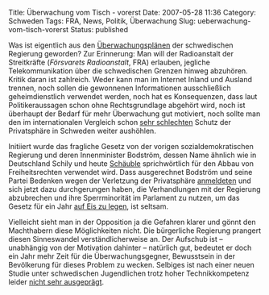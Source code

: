 Title: Überwachung vom Tisch  -  vorerst
Date: 2007-05-28 11:36
Category: Schweden
Tags: FRA, News, Politik, Überwachung
Slug: ueberwachung-vom-tisch-vorerst
Status: published

Was ist eigentlich aus den
[Überwachungsplänen](http://www.fiket.de/tag/%C3%9Cberwachung) der
schwedischen Regierung geworden? Zur Erinnerung: Man will der
Radioanstalt der Streitkräfte (*Försvarets Radioanstalt*, FRA) erlauben,
jegliche Telekommunikation über die schwedischen Grenzen hinweg
abzuhören. Kritik daran ist zahlreich. Weder kann man im Internet Inland
und Ausland trennen, noch sollen die gewonnenen Informationen
ausschließlich geheimdienstlich verwendet werden, noch hat es
Konsequenzen, dass laut Politikeraussagen schon ohne Rechtsgrundlage
abgehört wird, noch ist überhaupt der Bedarf für mehr Überwachung gut
motiviert, noch sollte man den im internationalen Vergleich schon [sehr
schlechten](http://www.fiket.de/2007/03/31/kurz-notiert-2/) Schutz der
Privatsphäre in Schweden weiter aushöhlen.

Initiiert wurde das fragliche Gesetz von der vorigen
sozialdemokratischen Regierung und deren Innenminister Bodström, dessen
Name ähnlich wie in Deutschland Schily und heute
[Schäuble](http://www.dataloo.de/stasi-20-525.html) sprichwörtlich für
den Abbau von Freiheitsrechten verwendet wird. Dass ausgerechnet
Bodström und seine Partei Bedenken wegen der Verletzung der Privatsphäre
[anmeldeten](http://www.sr.se/Ekot/artikel.asp?artikel=1317640) und sich
jetzt dazu durchgerungen haben, die Verhandlungen mit der Regierung
abzubrechen und ihre Sperrminorität im Parlament zu nutzen, um das
Gesetz für ein Jahr [auf Eis zu
legen](http://www.sr.se/cgi-bin/ekot/artikel.asp?Artikel=1386162), ist
seltsam.

Vielleicht sieht man in der Opposition ja die Gefahren klarer und gönnt
den Machthabern diese Möglichkeiten nicht. Die bürgerliche Regierung
prangert diesen Sinneswandel verständlicherweise an. Der Aufschub ist –
unabhängig von der Motivation dahinter – natürlich gut, bedeutet er doch
ein Jahr mehr Zeit für die Überwachungsgegner, Bewusstsein in der
Bevölkerung für dieses Problem zu wecken. Selbiges ist nach einer neuen
Studie unter schwedischen Jugendlichen trotz hoher Technikkompetenz
leider [nicht sehr
ausgeprägt](http://www.sr.se/cgi-bin/ekot/artikel.asp?Artikel=1380615).

